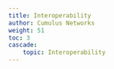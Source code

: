 ```yaml
---
title: Interoperability
author: Cumulus Networks
weight: 51
toc: 3
cascade:
    topic: Interoperability
---
```

